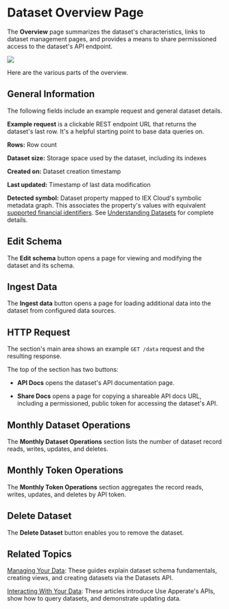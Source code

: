 # Dataset Overview Page

The **Overview** page summarizes the dataset's characteristics, links to dataset management pages, and provides a means to share permissioned access to the dataset's API endpoint.

![](./dataset-overview-page/dataset-overview-page.png)

Here are the various parts of the overview.

## General Information

The following fields include an example request and general dataset details.

**Example request** is a clickable REST endpoint URL that returns the dataset's last row. It's a helpful starting point to base data queries on.

**Rows:** Row count

**Dataset size:** Storage space used by the dataset, including its indexes

**Created on:** Dataset creation timestamp

**Last updated:** Timestamp of last data modification 

**Detected symbol:** Dataset property mapped to IEX Cloud's symbolic metadata graph. This associates the property's values with equivalent [supported financial identifiers](../reference/financial-identifiers.md). See [Understanding Datasets](../managing-your-data/understanding-datasets.md) for complete details.

## Edit Schema

The **Edit schema** button opens a page for viewing and modifying the dataset and its schema.

## Ingest Data

The **Ingest data** button opens a page for loading additional data into the dataset from configured data sources.

## HTTP Request

The section's main area shows an example `GET /data` request and the resulting response. 

The top of the section has two buttons:

- **API Docs** opens the dataset's API documentation page.

- **Share Docs** opens a page for copying a shareable API docs URL, including a permissioned, public token for accessing the dataset's API.

## Monthly Dataset Operations

The **Monthly Dataset Operations** section lists the number of dataset record reads, writes, updates, and deletes.

## Monthly Token Operations

The **Monthly Token Operations** section aggregates the record reads, writes, updates, and deletes by API token.

## Delete Dataset

The **Delete Dataset** button enables you to remove the dataset.

## Related Topics

[Managing Your Data](../managing-your-data.md): These guides explain dataset schema fundamentals, creating views, and creating datasets via the  Datasets API.

[Interacting With Your Data](../interacting-with-your-data.md): These articles introduce Use Apperate's APIs, show how to query datasets, and demonstrate updating data.